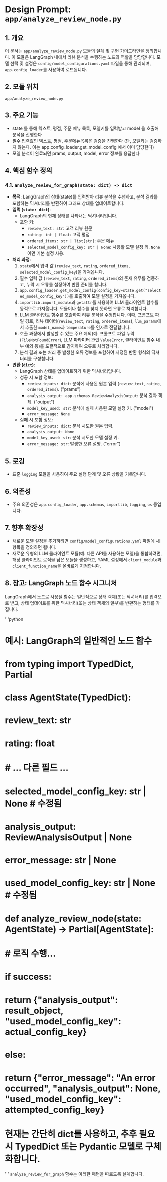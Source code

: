 # Design Prompt: `app/analyze_review_node.py`

## 1. 개요
이 문서는 `app/analyze_review_node.py` 모듈의 설계 및 구현 가이드라인을 정의합니다. 이 모듈은 LangGraph 내에서 리뷰 분석을 수행하는 노드의 역할을 담당합니다. 모델 선택 및 설정은 `config/model_configurations.yaml` 파일을 통해 관리되며, `app.config_loader`를 사용하여 로드됩니다.

## 2. 모듈 위치
`app/analyze_review_node.py`

## 3. 주요 기능
- state 를 통해 텍스트, 평점, 주문 메뉴 목록, 모델키를 입력받고 model 을 호출해 분석을 진행한다
- 필수 입력값인 텍스트, 평점, 주문메뉴목록은 검증을 진행한다 (단, 모델키는 검증하지 않는다. 이는 app.config_loader.get_model_config 에서 이미 담당한다)
- 모델 분석이 완료되면 prams, output, model, error 정보를 응답한다

## 4. 핵심 함수 정의

### 4.1. `analyze_review_for_graph(state: dict) -> dict`

-   **목적**: LangGraph의 상태(state)를 입력받아 리뷰 분석을 수행하고, 분석 결과를 포함하는 딕셔너리를 반환하여 그래프 상태를 업데이트합니다.
-   **입력 (`state: dict`)**:
    -   LangGraph의 현재 상태를 나타내는 딕셔너리입니다.
    -   포함 키:
        -   `review_text: str`: 고객 리뷰 원문
        -   `rating: int | float`: 고객 평점
        -   `ordered_items: str | list[str]`: 주문 메뉴
        -   `selected_model_config_key: str | None`: 사용할 모델 설정 키. `None`이면 기본 설정 사용.
-   **처리 과정**:
    1.  `state`에서 입력 값 (`review_text`, `rating`, `ordered_items`, `selected_model_config_key`)을 가져옵니다.
    2.  필수 입력 값 (`review_text`, `rating`, `ordered_items`)의 존재 유무를 검증하고, 누락 시 오류를 설정하여 반환 준비를 합니다.
    3.  `app.config_loader.get_model_config(config_key=state.get("selected_model_config_key"))`를 호출하여 모델 설정을 가져옵니다.
    4.  `importlib.import_module`과 `getattr`를 사용하여 LLM 클라이언트 함수를 동적으로 가져옵니다. 모듈이나 함수를 찾지 못하면 오류로 처리합니다.
    5.  LLM 클라이언트 함수를 호출하여 리뷰 분석을 수행합니다. 이때, 프롬프트 파일 경로, 리뷰 데이터(`review_text`, `rating`, `ordered_items`), `llm_params`에서 추출한 `model_name`과 `temperature`를 인자로 전달합니다.
    6.  호출 과정에서 발생할 수 있는 주요 예외(예: 프롬프트 파일 누락 (`FileNotFoundError`), LLM 파라미터 관련 `ValueError`, 클라이언트 함수 내부 예외 등)를 포괄적으로 감지하여 오류로 처리합니다.
    7.  분석 결과 또는 처리 중 발생한 오류 정보를 포함하여 지정된 반환 형식의 딕셔너리를 구성합니다.
-   **반환 (`dict`)**:
    -   LangGraph 상태를 업데이트하기 위한 딕셔너리입니다.
    -   성공 시 포함 정보:
        -   `review_inputs: dict`: 분석에 사용된 원본 입력 (`review_text`, `rating`, `ordered_items`). ("prams")
        -   `analysis_output: app.schemas.ReviewAnalysisOutput`: 분석 결과 객체. ("output")
        -   `model_key_used: str`: 분석에 실제 사용된 모델 설정 키. ("model")
        -   `error_message: None`
    -   실패 시 포함 정보:
        -   `review_inputs: dict`: 분석 시도한 원본 입력.
        -   `analysis_output: None`
        -   `model_key_used: str`: 분석 시도한 모델 설정 키.
        -   `error_message: str`: 발생한 오류 설명. ("error")

## 5. 로깅
-   표준 `logging` 모듈을 사용하여 주요 실행 단계 및 오류 상황을 기록합니다.

## 6. 의존성
-   주요 의존성은 `app.config_loader`, `app.schemas`, `importlib`, `logging`, `os` 등입니다.

## 7. 향후 확장성
-   새로운 모델 설정을 추가하려면 `config/model_configurations.yaml` 파일에 새 항목을 정의하면 됩니다.
-   새로운 유형의 LLM 클라이언트 모듈(예: 다른 API를 사용하는 모델)을 통합하려면, 해당 클라이언트 로직을 담은 모듈을 생성하고, YAML 설정에서 `client_module`과 `client_function_name`을 올바르게 지정합니다.

## 8. 참고: LangGraph 노드 함수 시그니처
LangGraph에서 노드로 사용될 함수는 일반적으로 상태 객체(또는 딕셔너리)를 입력으로 받고, 상태 업데이트를 위한 딕셔너리(또는 상태 객체의 일부)를 반환하는 형태를 가집니다.

'''python
# 예시: LangGraph의 일반적인 노드 함수
# from typing import TypedDict, Partial
#
# class AgentState(TypedDict):
#     review_text: str
#     rating: float
#     # ... 다른 필드 ...
#     selected_model_config_key: str | None # 수정됨
#     analysis_output: ReviewAnalysisOutput | None
#     error_message: str | None
#     used_model_config_key: str | None # 수정됨
#
# def analyze_review_node(state: AgentState) -> Partial[AgentState]:
#     # 로직 수행...
#     if success:
#         return {"analysis_output": result_object, "used_model_config_key": actual_config_key}
#     else:
#         return {"error_message": "An error occurred", "analysis_output": None, "used_model_config_key": attempted_config_key}

# 현재는 간단히 dict를 사용하고, 추후 필요시 TypedDict 또는 Pydantic 모델로 구체화합니다.
'''
`analyze_review_for_graph` 함수는 이러한 패턴을 따르도록 설계합니다. 